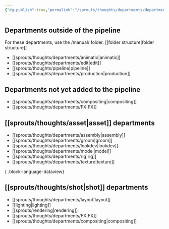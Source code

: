```yaml
---
{"dg-publish":true,"permalink":"/sprouts/thoughts/departments/department/","hide":true}
---
```


## Departments outside of the pipeline
For these departments, use the /manual/ folder. [[folder structure\|folder structure]]
- [[sprouts/thoughts/departments/animatic\|animatic]]
- [[sprouts/thoughts/departments/edit\|edit]]
- [[sprouts/thoughts/pipeline\|pipeline]]
- [[sprouts/thoughts/departments/production\|production]]

## Departments not yet added to the pipeline
- [[sprouts/thoughts/departments/compositing\|compositing]]
- [[sprouts/thoughts/departments/FX\|FX]]
## [[sprouts/thoughts/asset\|asset]] departments
- [[sprouts/thoughts/departments/assembly\|assembly]]
- [[sprouts/thoughts/departments/groom\|groom]]
- [[sprouts/thoughts/departments/lookdev\|lookdev]]
- [[sprouts/thoughts/departments/model\|model]]
- [[sprouts/thoughts/departments/rig\|rig]]
- [[sprouts/thoughts/departments/texture\|texture]]

{ .block-language-dataview}
## [[sprouts/thoughts/shot\|shot]] departments
- [[sprouts/thoughts/departments/layout\|layout]]
- [[lighting\|lighting]]
- [[sprouts/rendering\|rendering]]
- [[sprouts/thoughts/departments/FX\|FX]]
- [[sprouts/thoughts/departments/compositing\|compositing]]
